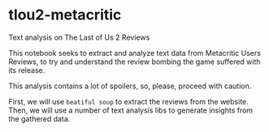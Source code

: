 # tlou2-metacritic
 Text analysis on The Last of Us 2 Reviews
 
This notebook seeks to extract and analyze text data from Metacritic Users Reviews, to try and understand the review bombing the game suffered with its release.

This analysis contains a lot of spoilers, so, please, proceed with caution.

First, we will use `beatiful soup` to extract the reviews from the website. Then, we will use a number of text analysis libs to generate insights from the gathered data.
